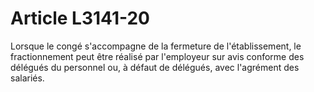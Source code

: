 # Article L3141-20

Lorsque le congé s'accompagne de la fermeture de l'établissement, le fractionnement peut être réalisé par l'employeur sur avis conforme des délégués du personnel ou, à défaut de délégués, avec l'agrément des salariés.